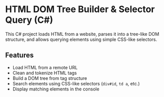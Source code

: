 # HTML DOM Tree Builder & Selector Query (C#)

This C# project loads HTML from a website, parses it into a tree-like DOM structure, and allows querying elements using simple CSS-like selectors.

## Features

- Load HTML from a remote URL
- Clean and tokenize HTML tags
- Build a DOM tree from tag structure
- Search elements using CSS-like selectors (`div#id`, `td a`, etc.)
- Display matching elements in the console




